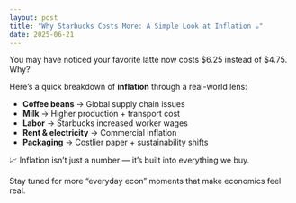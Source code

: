 ```yaml
---
layout: post
title: "Why Starbucks Costs More: A Simple Look at Inflation ☕"
date: 2025-06-21
---
```


You may have noticed your favorite latte now costs $6.25 instead of $4.75. Why?

Here’s a quick breakdown of **inflation** through a real-world lens:

- **Coffee beans** → Global supply chain issues
- **Milk** → Higher production + transport cost
- **Labor** → Starbucks increased worker wages
- **Rent & electricity** → Commercial inflation
- **Packaging** → Costlier paper + sustainability shifts

📈 Inflation isn’t just a number — it’s built into everything we buy.

Stay tuned for more “everyday econ” moments that make economics feel real.

